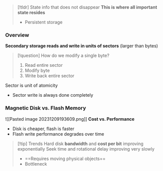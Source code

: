 > [!tldr] State info that does not disappear
> **This is where all important state resides**
> * Persistent storage
### Overview
**Secondary storage reads and write in units of sectors** (larger than bytes)
> [!question] How do we modify a single byte?
> 1. Read entire sector
> 2. Modify byte
> 3. Write back entire sector

Sector is unit of atomicity
* Sector write is always done completely
### Magnetic Disk vs. Flash Memory
![[Pasted image 20231209193609.png]]
**Cost vs. Performance**
* Disk is cheaper, flash is faster
* Flash write performance degrades over time


> [!tip] Trends
> Hard disk **bandwidth** and **cost per bit** improving exponentially
> Seek time and rotational delay improving very slowly
> * ==Requires moving physical objects==
> * Bottleneck


